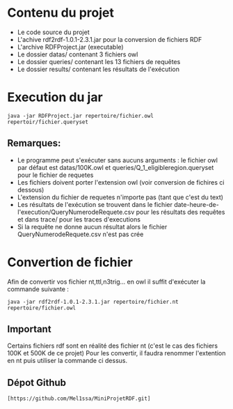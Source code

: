 # Contenu du projet #
- Le code source du projet
- L'achive rdf2rdf-1.0.1-2.3.1.jar pour la conversion de fichiers RDF
- L'archive RDFProject.jar (executable)
- Le dossier datas/ contenant 3 fichiers owl
- Le dossier queries/ contenant les 13 fichiers de requêtes
- Le dossier results/ contenant les résultats de l'exécution
# Execution du jar #

	java -jar RDFProject.jar repertoire/fichier.owl repertoir/fichier.queryset

## Remarques: ##
- Le programme peut s'exécuter sans aucuns arguments : le fichier owl par défaut est datas/100K.owl et queries/Q_1_eligibleregion.queryset pour le fichier de requetes
- Les fichiers doivent porter l'extension owl (voir conversion de fichires ci dessous)
- L'extension du fichier de requetes n'importe pas (tant que c'est du text)
- Les résultats de l'exécution se trouvent dans le fichier date-heure-de-l'execution/QueryNumerodeRequete.csv pour les résultats des requêtes et dans trace/ pour les traces d'executions
- Si la requête ne donne aucun résultat alors le fichier QueryNumerodeRequete.csv n'est pas crée 
	

# Convertion de fichier #
Afin de convertir vos fichier nt,ttl,n3trig... en owl il suffit d'exécuter la commande suivante :

	java -jar rdf2rdf-1.0.1-2.3.1.jar repertoire/fichier.nt repertoire/fichier.owl
	
## Important ##
Certains fichiers rdf sont en réalité des fichier nt (c'est le cas des fichiers 100K et 500K de ce projet)
	Pour les convertir, il faudra renommer l'extention en nt puis utiliser la commande ci dessus.

## Dépot Github ##
	[https://github.com/Mel1ssa/MiniProjetRDF.git]
